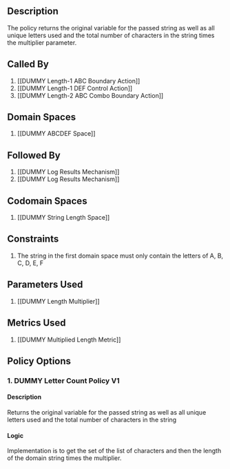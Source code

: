 ## Description

The policy returns the original variable for the passed string as well as all unique letters used and the total number of characters in the string times the multiplier parameter.
## Called By
1. [[DUMMY Length-1 ABC Boundary Action]]
2. [[DUMMY Length-1 DEF Control Action]]
3. [[DUMMY Length-2 ABC Combo Boundary Action]]
## Domain Spaces
1. [[DUMMY ABCDEF Space]]
## Followed By
1. [[DUMMY Log Results Mechanism]]
2. [[DUMMY Log Results Mechanism]]
## Codomain Spaces
1. [[DUMMY String Length Space]]
## Constraints
1. The string in the first domain space must only contain the letters of A, B, C, D, E, F
## Parameters Used
1. [[DUMMY Length Multiplier]]
## Metrics Used
1. [[DUMMY Multiplied Length Metric]]
## Policy Options
### 1. DUMMY Letter Count Policy V1
#### Description
Returns the original variable for the passed string as well as all unique letters used and the total number of characters in the string
#### Logic
Implementation is to get the set of the list of characters and then the length of the domain string times the multiplier.


